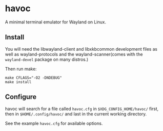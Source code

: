# havoc

A minimal terminal emulator for Wayland on Linux.

## Install

You will need the libwayland-client and libxkbcommon development files
as well as wayland-protocols and the wayland-scanner(comes with the
`wayland-devel` package on many distros.)

Then run make:
```
make CFLAGS="-O2 -DNDEBUG"
make install
```

## Configure

havoc will search for a file called `havoc.cfg` in `$XDG_CONFIG_HOME/havoc/` first,
then in `$HOME/.config/havoc/` and last in the current working directory.

See the example `havoc.cfg` for available options.

